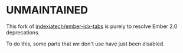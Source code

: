 # UNMAINTAINED

This fork of [indexiatech/ember-idx-tabs](https://github.com/indexiatech/ember-idx-tabs)  is purely to resolve Ember 2.0 deprecations.

To do this, some parts that *we* don't use have just been disabled.
